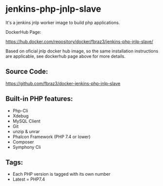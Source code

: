 # jenkins-php-jnlp-slave

It's a jenkins jnlp worker image to build php applications.

DockerHub Page: 

https://hub.docker.com/repository/docker/fbraz3/jenkins-php-jnlp-slave/

Based on oficial jnlp docker hub image, so the same installation instructions are applicable, see dockerhub page above for more details.

## Source Code:
https://github.com/fbraz3/docker-jenkins-php-jnlp-slave

## Built-in PHP features:
- Php-Cli
- Xdebug
- MySQL Client
- Git
- unzip & unrar
- Phalcon Framework (PHP 7.4 or lower)
- Composer
- Symphony Cli

## Tags:
- Each PHP version is tagged with its own number
- Latest = PHP7.4
